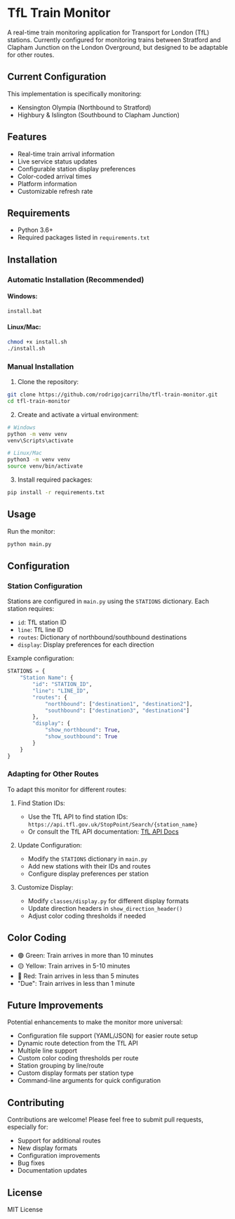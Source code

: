 # TfL Train Monitor

A real-time train monitoring application for Transport for London (TfL) stations. Currently configured for monitoring trains between Stratford and Clapham Junction on the London Overground, but designed to be adaptable for other routes.

## Current Configuration

This implementation is specifically monitoring:
- Kensington Olympia (Northbound to Stratford)
- Highbury & Islington (Southbound to Clapham Junction)

## Features

- Real-time train arrival information
- Live service status updates
- Configurable station display preferences
- Color-coded arrival times
- Platform information
- Customizable refresh rate

## Requirements

- Python 3.6+
- Required packages listed in `requirements.txt`

## Installation

### Automatic Installation (Recommended)

#### Windows:
```bash
install.bat
```

#### Linux/Mac:
```bash
chmod +x install.sh
./install.sh
```

### Manual Installation

1. Clone the repository:
```bash
git clone https://github.com/rodrigojcarrilho/tfl-train-monitor.git
cd tfl-train-monitor
```

2. Create and activate a virtual environment:
```bash
# Windows
python -m venv venv
venv\Scripts\activate

# Linux/Mac
python3 -m venv venv
source venv/bin/activate
```

3. Install required packages:
```bash
pip install -r requirements.txt
```

## Usage

Run the monitor:
```bash
python main.py
```

## Configuration

### Station Configuration

Stations are configured in `main.py` using the `STATIONS` dictionary. Each station requires:
- `id`: TfL station ID
- `line`: TfL line ID
- `routes`: Dictionary of northbound/southbound destinations
- `display`: Display preferences for each direction

Example configuration:
```python
STATIONS = {
    "Station Name": {
        "id": "STATION_ID",
        "line": "LINE_ID",
        "routes": {
            "northbound": ["destination1", "destination2"],
            "southbound": ["destination3", "destination4"]
        },
        "display": {
            "show_northbound": True,
            "show_southbound": True
        }
    }
}
```

### Adapting for Other Routes

To adapt this monitor for different routes:

1. Find Station IDs:
   - Use the TfL API to find station IDs: `https://api.tfl.gov.uk/StopPoint/Search/{station_name}`
   - Or consult the TfL API documentation: [TfL API Docs](https://api.tfl.gov.uk/swagger/ui/index.html)

2. Update Configuration:
   - Modify the `STATIONS` dictionary in `main.py`
   - Add new stations with their IDs and routes
   - Configure display preferences per station

3. Customize Display:
   - Modify `classes/display.py` for different display formats
   - Update direction headers in `show_direction_header()`
   - Adjust color coding thresholds if needed

## Color Coding

- 🟢 Green: Train arrives in more than 10 minutes
- 🟡 Yellow: Train arrives in 5-10 minutes
- 🔴 Red: Train arrives in less than 5 minutes
- "Due": Train arrives in less than 1 minute

## Future Improvements

Potential enhancements to make the monitor more universal:
- Configuration file support (YAML/JSON) for easier route setup
- Dynamic route detection from the TfL API
- Multiple line support
- Custom color coding thresholds per route
- Station grouping by line/route
- Custom display formats per station type
- Command-line arguments for quick configuration

## Contributing

Contributions are welcome! Please feel free to submit pull requests, especially for:
- Support for additional routes
- New display formats
- Configuration improvements
- Bug fixes
- Documentation updates

## License

MIT License 